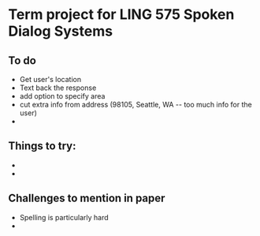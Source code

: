 # Term project for LING 575 Spoken Dialog Systems

## To do
- Get user's location
- Text back the response
- add option to specify area
- cut extra info from address (98105, Seattle, WA -- too much info for the user)
-

## Things to try:
- <say-as interpret-as="telephone">
-

## Challenges to mention in paper
- Spelling is particularly hard
-
